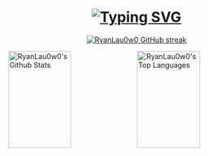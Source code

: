 

<!--
**RyanLau0w0/RyanLau0w0** is a ✨ _special_ ✨ repository because its `README.md` (this file) appears on your GitHub profile.

Here are some ideas to get you started:

- 🔭 I’m currently working on ...
- 🌱 I’m currently learning ...
- 👯 I’m looking to collaborate on ...
- 🤔 I’m looking for help with ...
- 💬 Ask me about ...
- 📫 How to reach me: ...
- 😄 Pronouns: ...
- ⚡ Fun fact: ...
-->
<h1 align="center"> 
  <a href="https://git.io/typing-svg"><img src="https://readme-typing-svg.demolab.com?font=Fira+Code&pause=1000&color=F7A020&center=true&random=false&width=435&lines=%22Hello+Fellow+Stranger%22;%22My+name+is+Ryan+Lau%22;%22I+have+no+socials+currently%22;%22sorry+%3A%5B%22" alt="Typing SVG" /></a>
</h1>

<p align="center">
  <a href="https://github.com/RyanLau0w0">
    <img src="https://github-readme-streak-stats.herokuapp.com/?user=RyanLau0w0&theme=radical&border=7F3FBF&background=0D1117" alt="RyanLau0w0 GitHub streak"/>
  </a>
</p>
    <a href="https://github.com/RyanLau0w0"><img alt="RyanLau0w0's Github Stats" src="https://denvercoder1-github-readme-stats.vercel.app/api?username=RyanLau0w0&show_icons=true&count_private=true&theme=react&border_color=7F3FBF&bg_color=0D1117&title_color=F85D7F&icon_color=F8D866" height="192px" width="49.5%"/></a>
  <a href="https://github.com/RyanLau0w0"><img alt="RyanLau0w0's Top Languages" src="https://denvercoder1-github-readme-stats.vercel.app/api/top-langs/?username=RyanLau0w0&langs_count=8&layout=compact&theme=react&border_color=7F3FBF&bg_color=0D1117&title_color=F85D7F&icon_color=F8D866" height="192px" width="49.5%"/></a>
  <br/>
</a>
